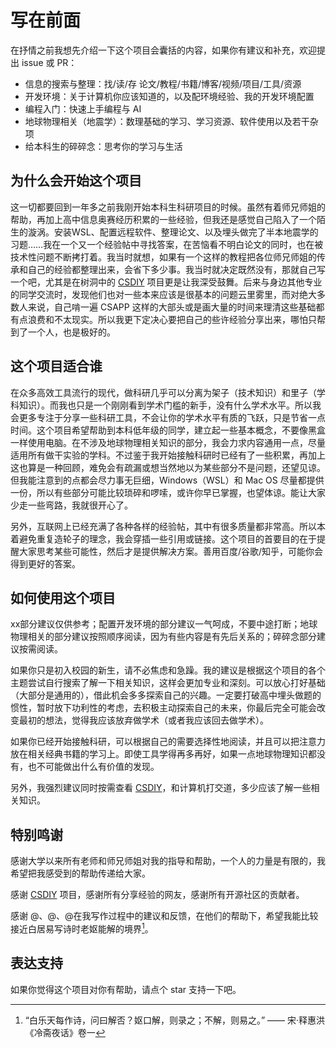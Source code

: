 # **写在前面**

在抒情之前我想先介绍一下这个项目会囊括的内容，如果你有建议和补充，欢迎提出 issue 或 PR：

- 信息的搜索与整理：找/读/存 论文/教程/书籍/博客/视频/项目/工具/资源
- 开发环境：关于计算机你应该知道的，以及配环境经验、我的开发环境配置
- 编程入门：快速上手编程与 AI
- 地球物理相关（地震学）：数理基础的学习、学习资源、软件使用以及若干杂项
- 给本科生的碎碎念：思考你的学习与生活

## **为什么会开始这个项目**

这一切都要回到一年多之前我刚开始本科生科研项目的时候。虽然有着师兄师姐的帮助，再加上高中信息奥赛经历积累的一些经验，但我还是感觉自己陷入了一个陌生的漩涡。安装WSL、配置远程软件、整理论文、以及埋头做完了半本地震学的习题……我在一个又一个经验帖中寻找答案，在苦恼看不明白论文的同时，也在被技术性问题不断拷打着。我当时就想，如果有一个这样的教程把各位师兄师姐的传承和自己的经验都整理出来，会省下多少事。我当时就决定既然没有，那就自己写一个吧，尤其是在树洞中的 [CSDIY](https://csdiy.wiki/) 项目更是让我深受鼓舞。后来与身边其他专业的同学交流时，发现他们也对一些本来应该是很基本的问题云里雾里，而对绝大多数人来说，自己啃一遍 CSAPP 这样的大部头或是画大量的时间来理清这些基础都有点浪费和不太现实。所以我更下定决心要把自己的些许经验分享出来，哪怕只帮到了一个人，也是极好的。

## **这个项目适合谁**

在众多高效工具流行的现代，做科研几乎可以分离为架子（技术知识）和里子（学科知识）。而我也只是一个刚刚看到学术门槛的新手，没有什么学术水平。所以我会更多专注于分享一些科研工具，不会让你的学术水平有质的飞跃，只是节省一点时间。这个项目希望帮助到本科低年级的同学，建立起一些基本概念，不要像黑盒一样使用电脑。在不涉及地球物理相关知识的部分，我会力求内容通用一点，尽量适用所有做干实验的学科。不过鉴于我开始接触科研时已经有了一些积累，再加上这也算是一种回顾，难免会有疏漏或想当然地以为某些部分不是问题，还望见谅。但我能注意到的点都会尽力事无巨细，Windows（WSL）和 Mac OS 尽量都提供一份，所以有些部分可能比较琐碎和啰嗦，或许你早已掌握，也望体谅。能让大家少走一些弯路，我就很开心了。

另外，互联网上已经充满了各种各样的经验帖，其中有很多质量都非常高。所以本着避免重复造轮子的理念，我会穿插一些引用或链接。这个项目的首要目的在于提醒大家思考某些可能性，然后才是提供解决方案。善用百度/谷歌/知乎，可能你会得到更好的答案。

## **如何使用这个项目**

xx部分建议仅供参考；配置开发环境的部分建议一气呵成，不要中途打断；地球物理相关的部分建议按照顺序阅读，因为有些内容是有先后关系的；碎碎念部分建议按需阅读。

如果你只是初入校园的新生，请不必焦虑和急躁。我的建议是根据这个项目的各个主题尝试自行搜索了解一下相关知识，这样会更加专业和深刻。可以放心打好基础（大部分是通用的），借此机会多多探索自己的兴趣。一定要打破高中埋头做题的惯性，暂时放下功利性的考虑，去积极主动探索自己的未来，你最后完全可能会改变最初的想法，觉得我应该放弃做学术（或者我应该回去做学术）。

如果你已经开始接触科研，可以根据自己的需要选择性地阅读，并且可以把注意力放在相关经典书籍的学习上。即使工具学得再多再好，如果一点地球物理知识都没有，也不可能做出什么有价值的发现。

另外，我强烈建议同时按需查看 [CSDIY](https://csdiy.wiki/)，和计算机打交道，多少应该了解一些相关知识。

## **特别鸣谢**

感谢大学以来所有老师和师兄师姐对我的指导和帮助，一个人的力量是有限的，我希望把我感受到的帮助传递给大家。

感谢 [CSDIY](https://csdiy.wiki/) 项目，感谢所有分享经验的网友，感谢所有开源社区的贡献者。

感谢 @、@、@在我写作过程中的建议和反馈，在他们的帮助下，希望我能比较接近白居易写诗时老妪能解的境界[^1]。

## **表达支持**

如果你觉得这个项目对你有帮助，请点个 star 支持一下吧。

[^1]: “白乐天每作诗，问曰解否？妪口解，则录之；不解，则易之。” —— 宋·释惠洪《冷斋夜话》卷一
